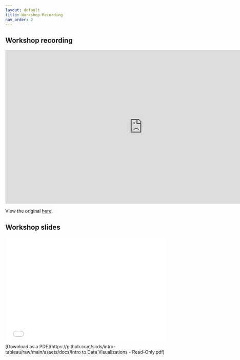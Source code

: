 ```yaml
---
layout: default
title: Workshop Recording
nav_order: 2
---
```


## Workshop recording

<iframe height="480" width="853" allowfullscreen frameborder=0 src="https://echo360.ca/media/33d47c5e-76ca-427f-823c-de23d4a0e5a2/public"></iframe>

View the original [here](https://echo360.ca/media/33d47c5e-76ca-427f-823c-de23d4a0e5a2/public).


## Workshop slides

<div style="position:relative;padding-top:66.25%;">
<iframe src="//docs.google.com/viewer?url=https://github.com/scds/intro-tableau/raw/main/assets/docs/Intro to Data Visualizations - Read-Only.pdf?dl=0&hl=en_US&embedded=true" class="gde-frame" style="position:absolute;top:0;left:0;width:100%;height:100%;border:none;" scrolling="no"></iframe>
</div>
[Download as a PDF](https://github.com/scds/intro-tableau/raw/main/assets/docs/Intro to Data Visualizations - Read-Only.pdf)
<br>
